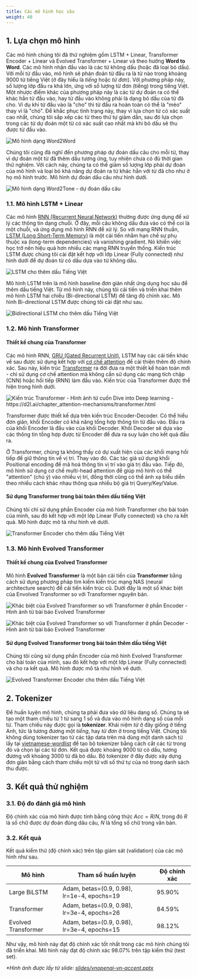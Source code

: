 ```yaml
---
title: Các mô hình học sâu
weight: 40
---
```


## 1. Lựa chọn mô hình

Các mô hình chúng tôi đã thử nghiệm gồm LSTM + Linear, Transformer Encoder + Linear và Evolved Transformer + Linear và theo hướng **Word to Word**. Các mô hình nhận đầu vào là các từ không dấu (hoặc đã loại bỏ dấu). Với mỗi từ đầu vào, mô hình sẽ phán đoán từ đầu ra là từ nào trong khoảng 9000 từ tiếng Việt (ở đây hiểu là *tiếng* hoặc *từ đơn*). Với phương pháp này, số lượng lớp đầu ra khá lớn, ứng với số lượng từ đơn (tiếng) trong tiếng Việt. Một nhược điểm khác của phương pháp này là các từ dự đoán ra có thể khác hẳn từ đầu vào, hay từ đầu vào không phải là dạng bỏ dấu của từ đã cho. Ví dụ khi từ đầu vào là "cho" thì từ đầu ra hoàn toàn có thể là "mèo" thay vì là "chó". Để khắc phục tình trạng này, thay vì lựa chọn từ có xác suất cao nhất, chúng tôi sắp xếp các từ theo thứ tự giảm dần, sau đó lựa chọn trong các từ dự đoán một từ có xác suất cao nhất mà khi bỏ dấu sẽ thu được từ đầu vào.

![Mô hình dạng Word2Word](word-to-word.png)

Chúng tôi cũng đã nghĩ đến phương pháp dự đoán dấu câu cho mỗi từ, thay vì dự đoán một từ đã thêm dấu tương ứng, tuy nhiên chưa có đủ thời gian thử nghiệm. Với cách này, chúng ta có thể giảm số lượng lớp phải dự đoán của mô hình và loại bỏ khả năng dự đoán ra từ khác hẳn với từ đã cho như ở họ mô hình trước. Mô hình dự đoán dấu câu như hình dưới.

![Mô hình dạng Word2Tone - dự đoán dấu câu](word-to-tone.png)

### 1.1. Mô hình LSTM + Linear

Các mô hình [RNN (Recurrent Neural Network)](https://en.wikipedia.org/wiki/Recurrent_neural_network) thường được ứng dụng để xử lý các thông tin dạng chuỗi. Ở đây, mỗi câu không dấu đưa vào có thể coi là một chuỗi, và ứng dụng mô hình RNN để xử lý. So với mạng RNN thuần, [LSTM (Long Short-Term Memory)](https://en.wikipedia.org/wiki/Long_short-term_memory) là một cải tiến nhằm hạn chế sự phụ thuộc xa (long-term dependencies) và vanishing gradient. Nó khiến việc học trở nên hiệu quả hơn nhiều các mạng RNN truyền thống. Kiến trúc LSTM được chúng tôi cài đặt kết hợp với lớp Linear (Fully connected) như hình dưới để dự đoán từ có dấu dựa vào từ không dầu.

![LSTM cho thêm dấu Tiếng Việt](lstm.png)

Mô hình LSTM trên là mô hình baseline đơn giản nhất ứng dụng học sâu để thêm dấu tiếng Việt. Từ mô hình này, chúng tôi cải tiến và triển khai thêm mô hình LSTM hai chiều (Bi-directional LSTM) để tăng độ chính xác. Mô hình Bi-directional LSTM được chúng tôi cài đặt như sau.

![Bidirectional LSTM cho thêm dấu Tiếng Việt](bi-lstm.png)

### 1.2. Mô hình Transformer

#### Thiết kế chung của Transformer

Các mô hình RNN, [GRU (Gated Recurrent Unit)](https://en.wikipedia.org/wiki/Gated_recurrent_unit), LSTM hay các cải tiến khác về sau được sử dụng kết hợp với [cơ chế attention](https://d2l.ai/chapter_attention-mechanisms/) để cải thiện thêm độ chính xác. Sau này, kiến trúc [Transformer](https://arxiv.org/abs/1706.03762) ra đời đưa ra một thiết kế hoàn toàn mới - chỉ sử dụng cơ chế attention mà không cần sử dụng các mạng tích chập (CNN) hoặc hồi tiếp (RNN) làm đầu vào. Kiến trúc của Transformer được thể hiện trong hình dưới.

![Kiến trúc Transformer - Hình ảnh từ cuốn Dive into Deep learning - <https://d2l.ai/chapter_attention-mechanisms/transformer.html>](transformer.svg)

Transformer được thiết kế dựa trên kiến trúc Encoder-Decoder. Có thể hiểu đơn giản, khối Encoder có khả năng tổng hợp thông tin từ đầu vào. Đầu ra của khối Encoder là đầu vào của khối Decoder. Khối Decoder sẽ dựa vào các thông tin tổng hợp được từ Encoder để đưa ra suy luận cho kết quả đầu ra.

Ở Transformer, chúng ta không thấy có dự xuất hiện của các khối mạng hồi tiếp để giữ thông tin về vị trí. Thay vào đó. Các tác giả sử dụng khổi Positional encoding để mã hoá thông tin vị trí vào giá trị đầu vào. Tiếp đó, mô hình sử dụng cơ chế multi-head attention để giúp mô hình có thể "attention" (chú ý) vào nhiều vị trí, đồng thời cũng có thể ánh xạ biểu diễn theo nhiều cách khác nhau thông qua nhiều bộ giá trị Query/Key/Value.

#### Sử dụng Transformer trong bài toán thêm dấu tiếng Việt

Chúng tôi chỉ sử dụng phần Encoder của mô hình Transformer cho bài toán của mình, sau đó kết hợp với một lớp Linear (Fully connected) và cho ra kết quả. Mô hình được mô tả như hình vẽ dưới.

![Transformer Encoder cho thêm dấu Tiếng Việt](transformer-encoder-linear.png)

### 1.3. Mô hình Evolved Transformer

#### Thiết kế chung của Evolved Transformer

Mô hình **Evolved Transformer** là một bản cải tiến của **Transformer** bằng cách sử dụng phương pháp tìm kiếm kiến trúc mạng NAS (neural architecture search) để cải tiến kiến trúc cũ. Dưới đây là một số khác biệt của Envolved Transformer so với Transformer nguyên bản.

![Khác biệt của Evolved Transformer so với Transformer ở phần Encoder - Hình ảnh từ bài báo Evolved Transformer](evolved-transformer-1.png)

![Khác biệt của Evolved Transformer so với Transformer ở phần Decoder - Hình ảnh từ bài báo Evolved Transformer](evolved-transformer-2.png)

#### Sử dụng Evolved Transformer trong bài toán thêm dấu tiếng Việt

Chúng tôi cũng sử dụng phần Encoder của mô hình Evolved Transformer cho bài toán của mình, sau đó kết hợp với một lớp Linear (Fully connected) và cho ra kết quả. Mô hình được mô tả như hình vẽ dưới.

![Evolved Transformer Encoder cho thêm dấu Tiếng Việt](evolved-transformer-encoder-linear.png)

## 2. Tokenizer

Để huấn luyện mô hình, chúng ta phải đưa vào dữ liệu dạng số. Chúng ta sẽ tạo một tham chiếu từ 1 từ sang 1 số và đưa vào mô hình dạng số của mỗi từ. Tham chiếu này được gọi là **tokenizer**. Khái niệm *từ* ở đây giống ở tiếng Anh, tức là tương đương một *tiếng*, hay *từ đơn* ở trong tiếng Việt. Chúng tôi không dùng tokenizer tạo từ các tập data trên mà dùng một danh sách từ lấy tại [vietnamese-wordlist](https://github.com/VNOpenAI/vietnamese-wordlist) để tạo bộ tokenizer bằng cách cắt các từ trong đó và chọn lại các từ đơn. Kết quả được khoảng 9000 từ có dấu, tương đương với khoảng 3000 từ đã bỏ dấu. Bộ tokenizer ở đây được xây dựng đơn giản bằng cách tham chiếu một từ với số thứ tự của nó trong danh sách thu được.


## 3. Kết quả thử nghiệm

### 3.1. Độ đo đánh giá mô hình

Độ chính xác của mô hình được tính bằng công thức $Acc = R / N$, trong đó $R$ là số chữ được dự đoán đúng dâu câu, $N$ là tổng số chữ trong văn bản.

### 3.2. Kết quả

Kết quả kiểm thử (độ chính xác) trên tập giám sát (validation) của các mô hình như sau.

|Mô hình| Tham số huấn luyện | Độ chính xác |
|---|---|---|
|Large BiLSTM|Adam, betas=(0.9, 0.98), lr=1e-4, epochs=19| 95.90% |
|Transformer |Adam, betas=(0.9, 0.98), lr=3e-4, epochs=26| 84.59% |
|Evolved Transformer |Adam, betas=(0.9, 0.98), lr=3e-4, epochs=15| 98.12% |

Như vậy, mô hình này đạt độ chính xác tốt nhất trong các mô hình chúng tôi đã triển khai. Mô hình này đạt độ chính xác 98.07% trên tập kiểm thử (test set).

*\*Hình ảnh được lấy từ slide: [slides/vnopenai-vn-accent.pptx](/slides/vnopenai-vn-accent.pptx)*